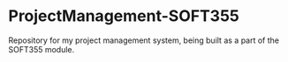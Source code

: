 # ProjectManagement-SOFT355
Repository for my project management system, being built as a part of the SOFT355 module.
